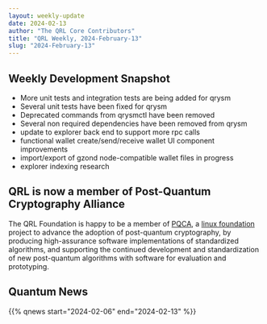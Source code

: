 ```yaml
---
layout: weekly-update
date: 2024-02-13
author: "The QRL Core Contributors"
title: "QRL Weekly, 2024-February-13"
slug: "2024-February-13"
---
```


## Weekly Development Snapshot

- More unit tests and integration tests are being added for qrysm
- Several unit tests have been fixed for qrysm
- Deprecated commands from qrysmctl have been removed
- Several non required dependencies have been removed from qrysm
- update to explorer back end to support more rpc calls
- functional wallet create/send/receive
wallet UI component improvements 
- import/export of gzond node-compatible wallet files in progress
- explorer indexing research

<!--more-->

## QRL is now a member of Post-Quantum Cryptography Alliance

The QRL Foundation is happy to be a member of [PQCA](https://pqca.org/), a [linux foundation](https://www.linuxfoundation.org/projects) project to advance the adoption of post-quantum cryptography, by producing high-assurance software implementations of standardized algorithms, and supporting the continued development and standardization of new post-quantum algorithms with software for evaluation and prototyping.

## Quantum News

{{% qnews start="2024-02-06" end="2024-02-13" %}}
